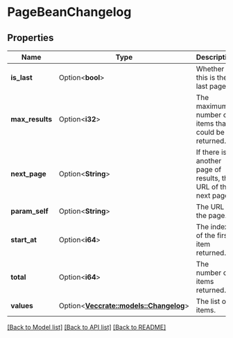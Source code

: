 # PageBeanChangelog

## Properties

Name | Type | Description | Notes
------------ | ------------- | ------------- | -------------
**is_last** | Option<**bool**> | Whether this is the last page. | [optional][readonly]
**max_results** | Option<**i32**> | The maximum number of items that could be returned. | [optional][readonly]
**next_page** | Option<**String**> | If there is another page of results, the URL of the next page. | [optional][readonly]
**param_self** | Option<**String**> | The URL of the page. | [optional][readonly]
**start_at** | Option<**i64**> | The index of the first item returned. | [optional][readonly]
**total** | Option<**i64**> | The number of items returned. | [optional][readonly]
**values** | Option<[**Vec<crate::models::Changelog>**](Changelog.md)> | The list of items. | [optional][readonly]

[[Back to Model list]](../README.md#documentation-for-models) [[Back to API list]](../README.md#documentation-for-api-endpoints) [[Back to README]](../README.md)


